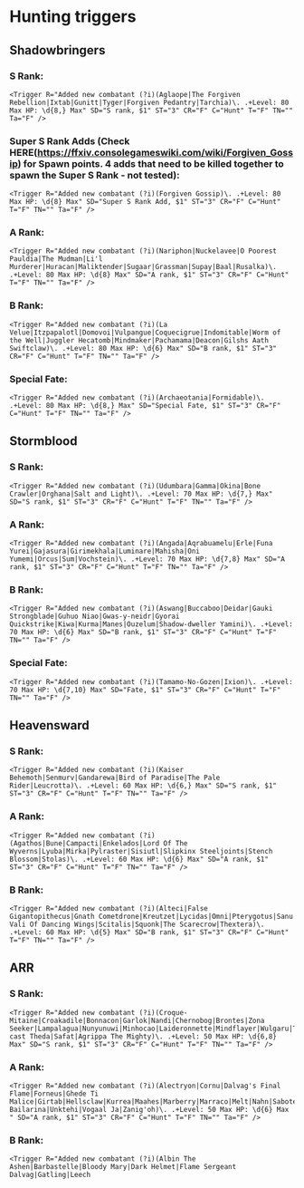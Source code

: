 # Hunting triggers

## Shadowbringers  

### S Rank:
    <Trigger R="Added new combatant (?i)(Aglaope|The Forgiven Rebellion|Ixtab|Gunitt|Tyger|Forgiven Pedantry|Tarchia)\. .+Level: 80 Max HP: \d{8,} Max" SD="S rank, $1" ST="3" CR="F" C="Hunt" T="F" TN="" Ta="F" />

### Super S Rank Adds (Check HERE(https://ffxiv.consolegameswiki.com/wiki/Forgiven_Gossip) for Spawn points. 4 adds that need to be killed together to spawn the Super S Rank - not tested):
    <Trigger R="Added new combatant (?i)(Forgiven Gossip)\. .+Level: 80 Max HP: \d{8} Max" SD="Super S Rank Add, $1" ST="3" CR="F" C="Hunt" T="F" TN="" Ta="F" />

### A Rank:
    <Trigger R="Added new combatant (?i)(Nariphon|Nuckelavee|O Poorest Pauldia|The Mudman|Li'l Murderer|Huracan|Maliktender|Sugaar|Grassman|Supay|Baal|Rusalka)\. .+Level: 80 Max HP: \d{8} Max" SD="A rank, $1" ST="3" CR="F" C="Hunt" T="F" TN="" Ta="F" />

### B Rank:
    <Trigger R="Added new combatant (?i)(La Velue|Itzpapalotl|Domovoi|Vulpangue|Coquecigrue|Indomitable|Worm of the Well|Juggler Hecatomb|Mindmaker|Pachamama|Deacon|Gilshs Aath Swiftclaw)\. .+Level: 80 Max HP: \d{6} Max" SD="B rank, $1" ST="3" CR="F" C="Hunt" T="F" TN="" Ta="F" />

### Special Fate:
    <Trigger R="Added new combatant (?i)(Archaeotania|Formidable)\. .+Level: 80 Max HP: \d{8,} Max" SD="Special Fate, $1" ST="3" CR="F" C="Hunt" T="F" TN="" Ta="F" />
 

## Stormblood  

### S Rank:
    <Trigger R="Added new combatant (?i)(Udumbara|Gamma|Okina|Bone Crawler|Orghana|Salt and Light)\. .+Level: 70 Max HP: \d{7,} Max" SD="S rank, $1" ST="3" CR="F" C="Hunt" T="F" TN="" Ta="F" />

### A Rank:
    <Trigger R="Added new combatant (?i)(Angada|Aqrabuamelu|Erle|Funa Yurei|Gajasura|Girimekhala|Luminare|Mahisha|Oni Yumemi|Orcus|Sum|Vochstein)\. .+Level: 70 Max HP: \d{7,8} Max" SD="A rank, $1" ST="3" CR="F" C="Hunt" T="F" TN="" Ta="F" />

### B Rank:
    <Trigger R="Added new combatant (?i)(Aswang|Buccaboo|Deidar|Gauki Strongblade|Guhuo Niao|Gwas-y-neidr|Gyorai Quickstrike|Kiwa|Kurma|Manes|Ouzelum|Shadow-dweller Yamini)\. .+Level: 70 Max HP: \d{6} Max" SD="B rank, $1" ST="3" CR="F" C="Hunt" T="F" TN="" Ta="F" />

### Special Fate:
    <Trigger R="Added new combatant (?i)(Tamamo-No-Gozen|Ixion)\. .+Level: 70 Max HP: \d{7,10} Max" SD="Fate, $1" ST="3" CR="F" C="Hunt" T="F" TN="" Ta="F" />
 

## Heavensward  

### S Rank:
    <Trigger R="Added new combatant (?i)(Kaiser Behemoth|Senmurv|Gandarewa|Bird of Paradise|The Pale Rider|Leucrotta)\. .+Level: 60 Max HP: \d{6,} Max" SD="S rank, $1" ST="3" CR="F" C="Hunt" T="F" TN="" Ta="F" />
### A Rank:

    <Trigger R="Added new combatant (?i)(Agathos|Bune|Campacti|Enkelados|Lord Of The Wyverns|Lyuba|Mirka|Pylraster|Sisiutl|Slipkinx Steeljoints|Stench Blossom|Stolas)\. .+Level: 60 Max HP: \d{6} Max" SD="A rank, $1" ST="3" CR="F" C="Hunt" T="F" TN="" Ta="F" />
### B Rank:

    <Trigger R="Added new combatant (?i)(Alteci|False Gigantopithecus|Gnath Cometdrone|Kreutzet|Lycidas|Omni|Pterygotus|Sanu Vali Of Dancing Wings|Scitalis|Squonk|The Scarecrow|Thextera)\. .+Level: 60 Max HP: \d{5} Max" SD="B rank, $1" ST="3" CR="F" C="Hunt" T="F" TN="" Ta="F" />
 

## ARR  

### S Rank:
    <Trigger R="Added new combatant (?i)(Croque-Mitaine|Croakadile|Bonnacon|Garlok|Nandi|Chernobog|Brontes|Zona Seeker|Lampalagua|Nunyunuwi|Minhocao|Laideronnette|Mindflayer|Wulgaru|Thousand-cast Theda|Safat|Agrippa The Mighty)\. .+Level: 50 Max HP: \d{6,8} Max" SD="S rank, $1" ST="3" CR="F" C="Hunt" T="F" TN="" Ta="F" />

### A Rank:
    <Trigger R="Added new combatant (?i)(Alectryon|Cornu|Dalvag's Final Flame|Forneus|Ghede Ti Malice|Girtab|Hellsclaw|Kurrea|Maahes|Marberry|Marraco|Melt|Nahn|Sabotender Bailarina|Unktehi|Vogaal Ja|Zanig'oh)\. .+Level: 50 Max HP: \d{6} Max " SD="A rank, $1" ST="3" CR="F" C="Hunt" T="F" TN="" Ta="F" />

### B Rank:
    <Trigger R="Added new combatant (?i)(Albin The Ashen|Barbastelle|Bloody Mary|Dark Helmet|Flame Sergeant Dalvag|Gatling|Leech
